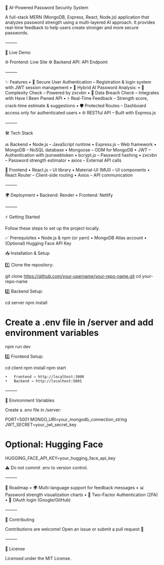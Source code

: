 🔐 AI-Powered Password Security System

A full-stack MERN (MongoDB, Express, React, Node.js) application that analyzes password strength using a multi-layered AI approach. It provides real-time feedback to help users create stronger and more secure passwords.

⸻

🚀 Live Demo

🌐 Frontend: Live Site 
⚙️ Backend API: API Endpoint

⸻

✨ Features
	•	🔑 Secure User Authentication – Registration & login system with JWT session management
	•	🤖 Hybrid AI Password Analysis:
	•	🧮 Complexity Check – Powered by zxcvbn
	•	🔎 Data Breach Check – Integrates with Have I Been Pwned API
	•	⚡ Real-Time Feedback – Strength score, crack-time estimate & suggestions
	•	🛡️ Protected Routes – Dashboard access only for authenticated users
	•	🌐 RESTful API – Built with Express.js

⸻

🛠️ Tech Stack

🔙 Backend
	•	Node.js – JavaScript runtime
	•	Express.js – Web framework
	•	MongoDB – NoSQL database
	•	Mongoose – ODM for MongoDB
	•	JWT – Authentication with jsonwebtoken
	•	bcrypt.js – Password hashing
	•	zxcvbn – Password strength estimator
	•	axios – External API calls

🎨 Frontend
	•	React.js – UI library
	•	Material-UI (MUI) – UI components
	•	React Router – Client-side routing
	•	Axios – API communication

⸻

🌍 Deployment
	•	Backend: Render
	•	Frontend: Netlify

⸻

⚡ Getting Started

Follow these steps to set up the project locally.

✅ Prerequisites
	•	Node.js & npm (or yarn)
	•	MongoDB Atlas account
	•	(Optional) Hugging Face API Key

📥 Installation & Setup

1️⃣ Clone the repository:

git clone https://github.com/your-username/your-repo-name.git
cd your-repo-name

2️⃣ Backend Setup:

cd server
npm install

# Create a .env file in /server and add environment variables
npm run dev

3️⃣ Frontend Setup:

cd client
npm install
npm start

	•	Frontend → http://localhost:3000
	•	Backend → http://localhost:5001

⸻

🔧 Environment Variables

Create a .env file in /server:

PORT=5001
MONGO_URI=your_mongodb_connection_string
JWT_SECRET=your_jwt_secret_key
# Optional: Hugging Face
HUGGING_FACE_API_KEY=your_hugging_face_api_key

⚠️ Do not commit .env to version control.

⸻

📌 Roadmap
	•	🌍 Multi-language support for feedback messages
	•	📊 Password strength visualization charts
	•	🔐 Two-Factor Authentication (2FA)
	•	🔗 OAuth login (Google/GitHub)

⸻

🤝 Contributing

Contributions are welcome!
Open an issue or submit a pull request 🚀

⸻

📜 License

Licensed under the MIT License.
